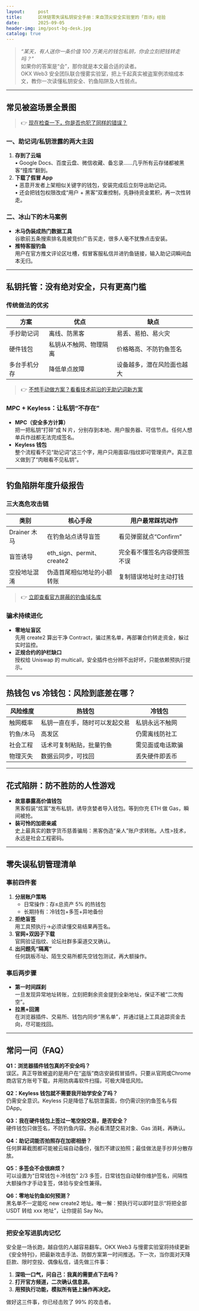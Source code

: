 ```yaml
---
layout:     post
title:      区块链零失误私钥安全手册：来自顶尖安全实验室的「百诈」经验
date:       2025-09-05
header-img: img/post-bg-desk.jpg
catalog: true
---
```


> *“某天，有人送你一条价值 100 万美元的钱包私钥，你会立刻把钱转走吗？”*  
> 如果你的答案是“会”，那你就是本文最合适的读者。  
> OKX Web3 安全团队联合慢雾实验室，把上千起真实被盗案例浓缩成本文，教你一次读懂私钥安全、钓鱼陷阱及人性弱点。

---

## 常见被盗场景全景图

> 👉 [现在检查一下，你是否也犯了同样的错误？](https://okxdog.com/)

### 一、助记词/私钥泄露的两大主因

1. **存到了云端**  
   • Google Docs、百度云盘、微信收藏、备忘录……几乎所有云存储都被黑客“撞库”翻到。  
2. **下载了假冒 App**  
   • 恶意开发者上架相似关键字的钱包，安装完成后立刻导出助记词。  
   • 还会把钱包权限改成“用户 + 黑客”双重控制，先静待资金累积，再一次性转走。

### 二、冰山下的木马案例

- **木马伪装成热门数据工具**  
  谷歌前五条搜索排名竟被竞价广告买走，很多人毫不犹豫点击安装。  
- **推特客服钓鱼**  
  用户在官方推文评论区吐槽，假冒客服私信并进钓鱼链接，输入助记词瞬间血本无归。

---

## 私钥托管：没有绝对安全，只有更高门槛

### 传统做法的优劣

| 方案            | 优点                             | 缺点                             |
|-----------------|----------------------------------|----------------------------------|
| 手抄助记词      | 离线、防黑客                     | 易丢、易拍、易火灾               |
| 硬件钱包        | 私钥从不触网、物理隔离           | 价格略高、不防钓鱼签名           |
| 多台手机分存    | 降低单点故障                     | 设备越多，潜在风险面也越大       |

> 👉 [不想手动做方案？看看技术前沿的无助记词新方案](https://okxdog.com/)

### MPC + Keyless：让私钥“不存在”

- **MPC（安全多方计算）**  
  把一把私钥“打碎”成 N 片，分别存到本地、用户服务器、可信节点。任何人想单兵作战都无法完成签名。  
- **Keyless 钱包**  
  整个流程看不见“助记词”这三个字，用户只用面容/指纹即可管理资产。真正意义做到了“肉眼看不见私钥”。

---

## 钓鱼陷阱年度升级报告

### 三大高危攻击链

| 类别         | 核心手段                     | 用户最常踩坑动作             |
|--------------|------------------------------|------------------------------|
| Drainer 木马 | 在钓鱼站点诱导盲签           | 看见弹窗就点“Confirm”        |
| 盲签诱导     | eth_sign、permit、create2    | 完全看不懂签名内容便照签不误 |
| 空投地址混淆 | 伪造首尾相似地址的小额转账   | 复制错误地址时主动打钱       |

> 👉 [立即查看官方屏蔽的钓鱼域名库](https://okxdog.com/)

### 骗术持续进化

- **零地址盲区**  
  先用 create2 算出干净 Contract，骗过黑名单，再部署合约转走资金，躲过实时监控。  
- **正规合约的护栏缺口**  
  授权给 Uniswap 的 multicall，安全插件也分辨不出好坏，只能依赖预执行提示。

---

## 热钱包 vs 冷钱包：风险到底差在哪？

| 风险维度   | 热钱包                          | 冷钱包                 |
|------------|---------------------------------|------------------------|
| 触网概率   | 私钥一直在手，随时可以发起交易  | 私钥永远不触网         |
| 钓鱼/木马  | 高发区                          | 仍需离线防社工         |
| 社会工程   | 话术可复制粘贴，批量钓鱼        | 需见面或电话欺骗        |
| 物理灭失   | 数据云同步，可找回              | 丢失硬件即丢币         |

---

## 花式陷阱：防不胜防的人性游戏

- **故意暴露高价值钱包**  
  黑客假装“炫富”发布私钥，诱导贪婪者导入钱包。等到你充 ETH 做 Gas，瞬间被抢。  
- **装可怜的加密亲戚**  
  史上最真实的数字货币慈善骗局：黑客伪造“亲人”账户求转账。人性>技术，永远是社会工程密码。

---

## 零失误私钥管理清单

### 事前四件套

1. **分层账户策略**  
   - 日常操作：存≤总资产 5% 的热钱包  
   - 长期持有：冷钱包+多签+异地备份  
2. **拒绝盲签**  
   用工具预执行→必须读懂交易结果再签名。  
3. **官网+双因子下载**  
   官网验证指纹、论坛社群多渠道交叉确认。  
4. **出问题先“隔离”**  
   任何跳板币址、陌生交易所都先空钱包测试，再大额操作。

### 事后两步骤

- **第一时间踩刹**  
  一旦发现异常地址转账，立刻把剩余资金提到全新地址，保证不被“二次掏空”。  
- **拉黑+回溯**  
  在浏览器插件、交易所、钱包内同步“黑名单”，并通过链上工具追踪资金去向，尽可能找回。

---

## 常问一问（FAQ）

**Q1：浏览器插件钱包真的不安全吗？**  
误区。真正导致被盗的是用户在“盗版”商店安装假冒插件。只要从官网或Chrome商店官方账号下载，并用防病毒软件扫描，可极大降低风险。

**Q2：Keyless 钱包就不需要我开始学安全了吗？**  
仍需安全意识。Keyless 只是降低了私钥泄露面，你仍需识别钓鱼签名与假 DApp。

**Q3：我在硬件钱包上签过一笔空投交易，是否安全？**  
硬件钱包只做签名，不防钓鱼内容。务必看清楚交易对象、Gas 消耗，再确认。

**Q4：助记词能否拍照存在加密相册？**  
任何屏幕截图都可能被云端自动备份，强烈不建议拍照；最佳做法是手抄并分散存放。

**Q5：多签会不会很麻烦？**  
可以设置为“日常钱包＋冷钱包” 2/3 多签，日常钱包自动替你维护签名，间隔性大额操作才手动复签，体验与安全性兼得。

**Q6：零地址钓鱼如何预测？**  
黑名单不一定能吃 new create2 地址。唯一解：预执行可以即时显示“将把全部 USDT 转给 xxx 地址”，让你提前 Say No。

---

### 把安全写进肌肉记忆

安全是一场长跑，越自信的人越容易翻车。OKX Web3 与慢雾实验室将持续更新《安全特刊》，把最新攻击手法、防御方案第一时间推送。下一次，当你面对天降巨款、限时空投、偶像私信，请先做三件事：

1. **深吸一口气，问自己：我真的需要点下去吗？**  
2. **打开官方频道，二次确认信息源。**  
3. **用预执行功能，模拟所有链上操作再决定。**

做好这三件事，你已经击败了 99% 的攻击者。